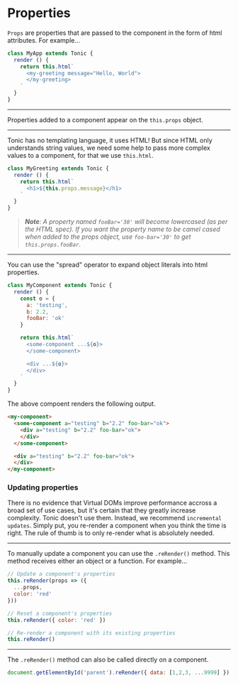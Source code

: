 # Properties

`Props` are properties that are passed to the component in the form of html
attributes. For example...

```js
class MyApp extends Tonic {
  render () {
    return this.html`
      <my-greeting message="Hello, World">
      </my-greeting>
    `
  }
}
```

---

Properties added to a component appear on the `this.props` object.

---

Tonic has no templating language, it uses HTML! But since HTML only
understands string values, we need some help to pass more complex
values to a component, for that we use `this.html`.

```js
class MyGreeting extends Tonic {
  render () {
    return this.html`
      <h1>${this.props.message}</h1>
    `
  }
}
```

> <i><b>Note</b>: A property named `fooBar='30'` will become lowercased
> (as per the HTML spec). If you want the property name to be camel cased when
> added to the props object, use `foo-bar='30'` to get `this.props.fooBar`.</i>

---

You can use the "spread" operator to expand object literals into html properties.

```js
class MyComponent extends Tonic {
  render () {
    const o = {
      a: 'testing',
      b: 2.2,
      fooBar: 'ok'
    }

    return this.html`
      <some-component ...${o}>
      </some-component>

      <div ...${o}>
      </div>
    `
  }
}
```

The above compoent renders the following output.

```html
<my-component>
  <some-component a="testing" b="2.2" foo-bar="ok">
    <div a="testing" b="2.2" foo-bar="ok">
    </div>
  </some-component>

  <div a="testing" b="2.2" foo-bar="ok">
  </div>
</my-component>
```

### Updating properties

There is no evidence that Virtual DOMs improve performance accross a broad set
of use cases, but it's certain that they greatly increase complexity. Tonic doesn't
use them. Instead, we recommend `incremental updates`. Simply put, you re-render a
component when you think the time is right. The rule of thumb is to only re-render
what is absolutely needed.

---

To manually update a component you can use the `.reRender()` method. This method
receives either an object or a function. For example...

```js
// Update a component's properties
this.reRender(props => ({
  ...props,
  color: 'red'
}))

// Reset a component's properties
this.reRender({ color: 'red' })

// Re-render a component with its existing properties
this.reRender()
```

---

The `.reRender()` method can also be called directly on a component.

```js
document.getElementById('parent').reRender({ data: [1,2,3, ...9999] })
```
